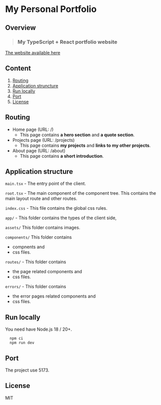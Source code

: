 # My Personal Portfolio

## Overview

> ### My TypeScript + React portfolio website

[The website available here](https://zoltanvolcsey.onrender.com)

## Content

1. [Routing](#routing)
2. [Application struncture](#application-structure)
3. [Run locally](#run-locally)
4. [Port](#port)
5. [License](#license)

## Routing

- Home page (URL: /)
  - This page contains **a hero section** and **a quote section**.
- Projects page (URL: /projects)
  - This page contains **my projects** and **links to my other projects**.
- About page (URL: /about)
  - This page contains **a short introduction**.

## Application structure

`main.tsx` - The entry point of the client.

`root.tsx` - The main component of the component tree. This contains the main layout route and other routes.

`index.css` - This file contains the global css rules.

`app/` - This folder contains the types of the client side,

`assets/` This folder contains images.

`components/` This folder contains

- compnents and
- css files.

`routes/` - This folder contains

- the page related components and
- css files.

`errors/` - This folder contains

- the error pages related components and
- css files.

## Run locally

You need have Node.js 18 / 20+.

```
  npm ci
  npm run dev
```

## Port

The project use 5173.

## License

MIT
